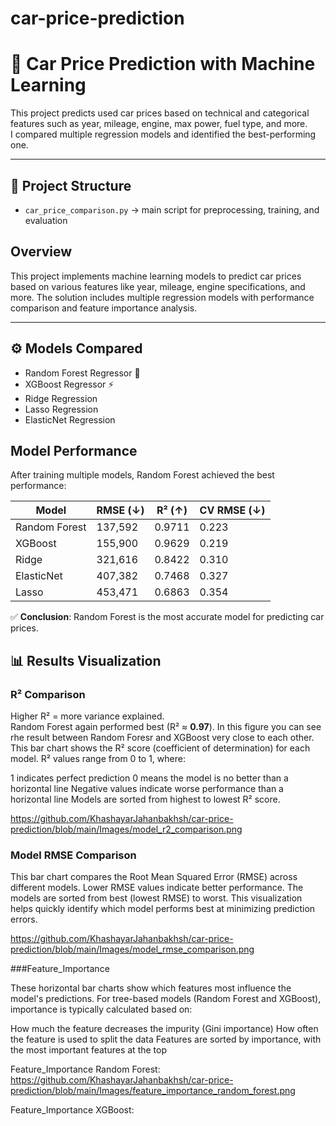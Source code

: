 # car-price-prediction
# 🚗 Car Price Prediction with Machine Learning

This project predicts used car prices based on technical and categorical features such as year, mileage, engine, max power, fuel type, and more.  
I compared multiple regression models and identified the best-performing one.

---

## 📂 Project Structure
- `car_price_comparison.py` → main script for preprocessing, training, and evaluation  
## Overview
This project implements machine learning models to predict car prices based on various features like year, mileage, engine specifications, and more.
The solution includes multiple regression models with performance comparison and feature importance analysis.


---

## ⚙️ Models Compared
- Random Forest Regressor 🌲
- XGBoost Regressor ⚡
- Ridge Regression
- Lasso Regression
- ElasticNet Regression
## Model Performance
After training multiple models, Random Forest achieved the best performance:

| Model         | RMSE (↓)  | R² (↑)  | CV RMSE (↓) |
|---------------|-----------|---------|-------------|
| Random Forest | 137,592   | 0.9711  | 0.223       |
| XGBoost       | 155,900   | 0.9629  | 0.219       |
| Ridge         | 321,616   | 0.8422  | 0.310       |
| ElasticNet    | 407,382   | 0.7468  | 0.327       |
| Lasso         | 453,471   | 0.6863  | 0.354       |

✅ **Conclusion**: Random Forest is the most accurate model for predicting car prices.

## 📊 Results Visualization

### R² Comparison
Higher R² = more variance explained.  
Random Forest again performed best (R² ≈ **0.97**).
In this figure you can see rhe result between Random Foresr and XGBoost very close to each other.
 This bar chart shows the R² score (coefficient of determination) for each model. R² values range from 0 to 1, where:

1 indicates perfect prediction
0 means the model is no better than a horizontal line
Negative values indicate worse performance than a horizontal line
Models are sorted from highest to lowest R² score.

https://github.com/KhashayarJahanbakhsh/car-price-prediction/blob/main/Images/model_r2_comparison.png

### Model RMSE Comparison
This bar chart compares the Root Mean Squared Error (RMSE) across different models. Lower RMSE values indicate better performance. 
The models are sorted from best (lowest RMSE) to worst. This visualization helps quickly identify which model performs best at minimizing prediction errors.
 
https://github.com/KhashayarJahanbakhsh/car-price-prediction/blob/main/Images/model_rmse_comparison.png


###Feature_Importance

These horizontal bar charts show which features most influence the model's predictions. For tree-based models (Random Forest and XGBoost), importance is typically calculated based on:

How much the feature decreases the impurity (Gini importance)
How often the feature is used to split the data
Features are sorted by importance, with the most important features at the top

Feature_Importance Random Forest:
https://github.com/KhashayarJahanbakhsh/car-price-prediction/blob/main/Images/feature_importance_random_forest.png

Feature_Importance XGBoost:

